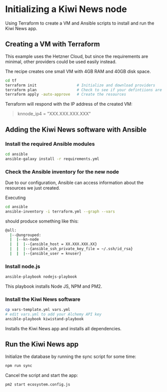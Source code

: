 # Initializing a Kiwi News node

Using Terraform to create a VM and Ansible scripts to install and run the Kiwi News app.

## Creating a VM with Terraform

This example uses the Hetzner Cloud, but since the requirements are minimal, other providers could be used easily instead.

The recipe creates one small VM with 4GB RAM and 40GB disk space. 

```sh
cd tf
terraform init                  # Initialize and download providers
terraform plan                  # Check to see if your defintiions are ok
terraform apply -auto-approve   # Create the resources
```

Terraform will respond with the IP address of the created VM:

> knnode_ip4 = "XXX.XXX.XXX.XXX"


## Adding the Kiwi News software with Ansible

### Install the required Ansible modules

```sh
cd ansible
ansible-galaxy install -r requirements.yml
```

### Check the Ansible inventory for the new node

Due to our configuration, Ansible can access information about the resources we just created.

Executing

```sh
cd ansible
ansible-inventory -i terraform.yml --graph --vars
```

should produce something like this:

```sh
@all:
  |--@ungrouped:
  |  |--kn-node
  |  |  |--{ansible_host = XX.XXX.XXX.XX}
  |  |  |--{ansible_ssh_private_key_file = ~/.ssh/id_rsa}
  |  |  |--{ansible_user = knuser}
```

### Install node.js

```sh
ansible-playbook nodejs-playbook
```

This playbook installs Node JS, NPM and PM2.


### Install the Kiwi News software

```sh
cp vars-template.yml vars.yml
# edit vars.yml to add your Alchemy API key
ansible-playbook kiwistand-playbook
```

Installs the Kiwi News app and installs all dependencies.

## Run the Kiwi News app

Initialize the database by running the sync script for some time:

```sh
npm run sync
```

Cancel the script and start the app:

```sh
pm2 start ecosystem.config.js
```


